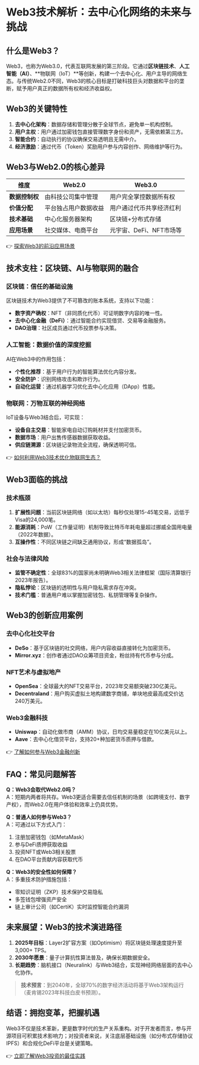 # Web3技术解析：去中心化网络的未来与挑战  

## 什么是Web3？  
Web3，也称为Web3.0，代表互联网发展的第三阶段。它通过**区块链技术**、**人工智能（AI）**、**物联网（IoT）**等创新，构建一个去中心化、用户主导的网络生态。与传统Web2.0不同，Web3的核心目标是打破科技巨头对数据和平台的垄断，赋予用户真正的数据所有权和经济收益权。  

## Web3的关键特性  
1. **去中心化架构**：数据存储和管理分散于全球节点，避免单一机构控制。  
2. **用户主权**：用户通过加密钱包直接管理数字身份和资产，无需依赖第三方。  
3. **智能合约**：自动执行的协议确保交易透明且无需中介。  
4. **经济激励**：通过代币（Token）奖励用户参与内容创作、网络维护等行为。  

## Web3与Web2.0的核心差异  
| **维度**       | **Web2.0**                  | **Web3.0**                  |  
|----------------|---------------------------|---------------------------|  
| **数据控制权** | 由科技公司集中管理          | 用户完全掌控数据所有权      |  
| **价值分配**   | 平台独占用户数据收益        | 用户通过代币共享经济红利    |  
| **技术基础**   | 中心化服务器架构            | 区块链+分布式存储           |  
| **应用场景**   | 社交媒体、电商平台          | 元宇宙、DeFi、NFT市场等     |  

👉 [探索Web3的前沿应用场景](https://bit.ly/okx_welcome)  

## 技术支柱：区块链、AI与物联网的融合  
### 区块链：信任的基础设施  
区块链技术为Web3提供了不可篡改的账本系统，支持以下功能：  
- **数字资产确权**：NFT（非同质化代币）可证明数字内容的唯一性。  
- **去中心化金融（DeFi）**：通过智能合约实现借贷、交易等金融服务。  
- **DAO治理**：社区成员通过代币投票参与决策。  

### 人工智能：数据价值的深度挖掘  
AI在Web3中的作用包括：  
- **个性化推荐**：基于用户行为的智能算法优化内容分发。  
- **安全防护**：识别网络攻击和欺诈行为。  
- **自动化运营**：通过机器学习优化去中心化应用（DApp）性能。  

### 物联网：万物互联的神经网络  
IoT设备与Web3结合后，可实现：  
- **设备自主交易**：智能家电自动订购耗材并支付加密货币。  
- **数据市场**：用户出售传感器数据获取收益。  
- **供应链溯源**：区块链记录物流全流程，确保透明可信。  

👉 [如何利用Web3技术优化物联网生态？](https://bit.ly/okx_welcome)  

## Web3面临的挑战  
### 技术瓶颈  
1. **扩展性问题**：当前区块链网络（如以太坊）每秒仅处理15-45笔交易，远低于Visa的24,000笔。  
2. **能源消耗**：PoW（工作量证明）机制导致比特币年耗电量超过挪威全国用电量（2022年数据）。  
3. **互操作性**：不同区块链之间缺乏通用协议，形成“数据孤岛”。  

### 社会与法律风险  
- **监管不确定性**：全球83%的国家尚未明确Web3相关法律框架（国际清算银行2023年报告）。  
- **隐私悖论**：区块链的透明性与用户隐私需求存在冲突。  
- **技术门槛**：普通用户难以掌握加密钱包、私钥管理等复杂操作。  

## Web3的创新应用案例  
### 去中心化社交平台  
- **DeSo**：基于区块链的社交网络，用户内容收益直接转化为加密货币。  
- **Mirror.xyz**：创作者通过DAO众筹项目资金，粉丝持有代币参与分成。  

### NFT艺术与虚拟地产  
- **OpenSea**：全球最大的NFT交易平台，2023年交易额突破230亿美元。  
- **Decentraland**：用户购买虚拟土地构建数字商铺，单块地皮最高成交价达240万美元。  

### Web3金融科技  
- **Uniswap**：自动化做市商（AMM）协议，日均交易量稳定在10亿美元以上。  
- **Aave**：去中心化借贷平台，支持20+种加密货币质押与借款。  

👉 [了解如何参与Web3金融创新](https://bit.ly/okx_welcome)  

## FAQ：常见问题解答  
**Q：Web3会取代Web2.0吗？**  
A：短期内两者将共存。Web3更适合需要去信任机制的场景（如跨境支付、数字产权），而Web2.0在用户体验和效率上仍具优势。  

**Q：普通人如何参与Web3？**  
A：可通过以下方式入门：  
1. 注册加密钱包（如MetaMask）  
2. 参与DeFi质押获取收益  
3. 投资NFT或Web3相关股票  
4. 在DAO平台贡献内容获取代币  

**Q：Web3的安全性如何保障？**  
A：多重技术防护措施包括：  
- 零知识证明（ZKP）技术保护交易隐私  
- 多签钱包增强资产安全  
- 链上审计公司（如CertiK）实时监控智能合约漏洞  

## 未来展望：Web3的技术演进路径  
1. **2025年目标**：Layer2扩容方案（如Optimism）将区块链处理速度提升至3,000+ TPS。  
2. **2030年愿景**：量子计算抗性算法普及，确保长期数据安全。  
3. **长期趋势**：脑机接口（Neuralink）与Web3结合，实现神经网络层面的去中心化协作。  

> **技术预言**：到2040年，全球70%的数字经济活动将基于Web3架构运行（麦肯锡2023年科技白皮书预测）。  

## 结语：拥抱变革，把握机遇  
Web3不仅是技术革新，更是数字时代的生产关系重构。对于开发者而言，参与开源项目可积累技术影响力；对投资者来说，关注底层基础设施（如分布式存储协议IPFS）和合规化DeFi平台是关键策略。  

👉 [立即了解Web3投资的最佳实践](https://bit.ly/okx_welcome)